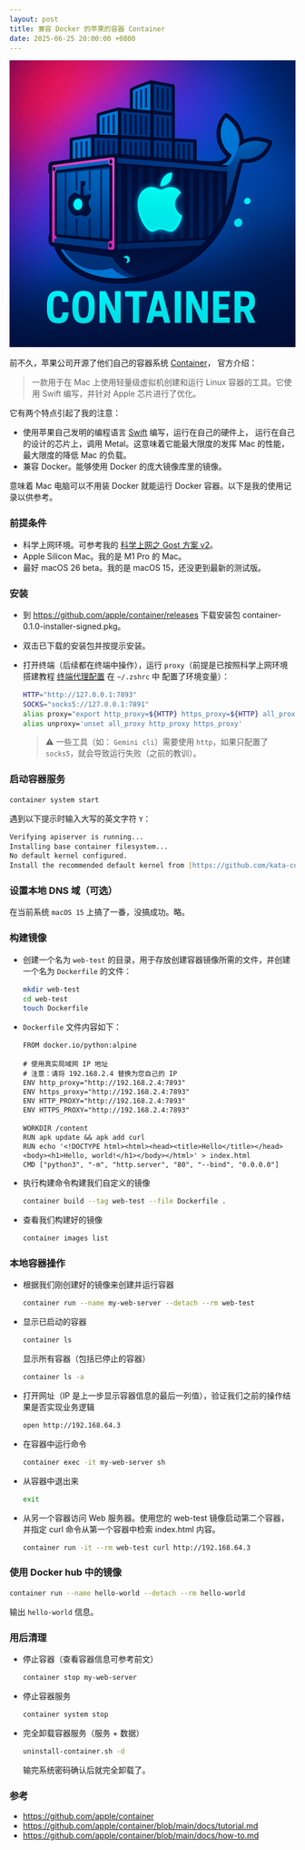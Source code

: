 ```yaml
---
layout: post
title: 兼容 Docker 的苹果的容器 Container
date: 2025-06-25 20:00:00 +0800
---
```


![Apple container image](/images/apple-container01.png)

前不久，苹果公司开源了他们自己的容器系统 [Container](https://github.com/apple/container?tab=readme-ov-file)，
官方介绍：
> 一款用于在 Mac 上使用轻量级虚拟机创建和运行 Linux 容器的工具。它使用 Swift 编写，并针对 Apple 芯片进行了优化。

它有两个特点引起了我的注意：

- 使用苹果自己发明的编程语言 [Swift](https://www.swift.org) 编写，运行在自己的硬件上，
运行在自己的设计的芯片上，调用 Metal。这意味着它能最大限度的发挥 Mac 的性能，最大限度的降低 Mac
的负载。
- 兼容 Docker。能够使用 Docker 的庞大镜像库里的镜像。

意味着 Mac 电脑可以不用装 Docker 就能运行 Docker 容器。以下是我的使用记录以供参考。

### 前提条件

- 科学上网环境。可参考我的 [科学上网之 Gost 方案 v2](https://meiyingqishi.github.io/科学上网/2023/05/20/科学上网之Gost方案v2.html)。
- Apple Silicon Mac。我的是 M1 Pro 的 Mac。
- 最好 macOS 26 beta。我的是 macOS 15，还没更到最新的测试版。

### 安装

- 到 <https://github.com/apple/container/releases> 下载安装包 container-0.1.0-installer-signed.pkg。
- 双击已下载的安装包并按提示安装。
- 打开终端（后续都在终端中操作），运行 `proxy`（前提是已按照科学上网环境搭建教程 [终端代理配置](https://meiyingqishi.github.io/科学上网/2023/05/20/科学上网之Gost方案v2.html#611-终端代理配置) 在 `~/.zshrc` 中
  配置了环境变量）：

  ```zsh
  HTTP="http://127.0.0.1:7893"
  SOCKS="socks5://127.0.0.1:7891"
  alias proxy="export http_proxy=${HTTP} https_proxy=${HTTP} all_proxy=${SOCKS}"
  alias unproxy='unset all_proxy http_proxy https_proxy'
  ```

  > :warning: 一些工具（如： `Gemini cli`）需要使用 `http`，如果只配置了 `socks5`，就会导致运行失败（之前的教训）。

### 启动容器服务

  ```zsh
  container system start
  ```
  
  遇到以下提示时输入大写的英文字符 `Y`：
  
  ```zsh
  Verifying apiserver is running...
  Installing base container filesystem...
  No default kernel configured.                                                             
  Install the recommended default kernel from [https://github.com/kata-containers/kata-containers/releases/download/3.17.0/kata-static-3.17.0-arm64.tar.xz]? [Y/n]:
  ```

### 设置本地 DNS 域（可选）

在当前系统 `macOS 15` 上搞了一番，没搞成功。略。

### 构建镜像

- 创建一个名为 `web-test` 的目录，用于存放创建容器镜像所需的文件，并创建一个名为 `Dockerfile` 的文件：

  ```zsh
  mkdir web-test
  cd web-test
  touch Dockerfile
  ```

- `Dockerfile` 文件内容如下：

  ```docker
  FROM docker.io/python:alpine

  # 使用真实局域网 IP 地址
  # 注意：请将 192.168.2.4 替换为您自己的 IP
  ENV http_proxy="http://192.168.2.4:7893"
  ENV https_proxy="http://192.168.2.4:7893"
  ENV HTTP_PROXY="http://192.168.2.4:7893"
  ENV HTTPS_PROXY="http://192.168.2.4:7893"

  WORKDIR /content
  RUN apk update && apk add curl
  RUN echo '<!DOCTYPE html><html><head><title>Hello</title></head><body><h1>Hello, world!</h1></body></html>' > index.html
  CMD ["python3", "-m", "http.server", "80", "--bind", "0.0.0.0"]
  ```

- 执行构建命令构建我们自定义的镜像

  ```zsh
  container build --tag web-test --file Dockerfile .
  ```

- 查看我们构建好的镜像

  ```zsh
  container images list
  ```

### 本地容器操作

- 根据我们刚创建好的镜像来创建并运行容器

  ```zsh
  container run --name my-web-server --detach --rm web-test
  ```

- 显示已启动的容器

  ```zsh
  container ls
  ```

  显示所有容器（包括已停止的容器）

  ```zsh
  container ls -a
  ```

- 打开网址（IP 是上一步显示容器信息的最后一列值），验证我们之前的操作结果是否实现业务逻辑

  ```zsh
  open http://192.168.64.3
  ```

- 在容器中运行命令

  ```zsh
  container exec -it my-web-server sh
  ```

- 从容器中退出来

  ```zsh
  exit
  ```

- 从另一个容器访问 Web 服务器。使用您的 web-test 镜像启动第二个容器，并指定 curl 命令从第一个容器中检索 index.html 内容。

  ```zsh
  container run -it --rm web-test curl http://192.168.64.3
  ```

### 使用 Docker hub 中的镜像

```zsh
container run --name hello-world --detach --rm hello-world
```

输出 `hello-world` 信息。

### 用后清理

- 停止容器（查看容器信息可参考前文）

  ```zsh
  container stop my-web-server
  ```

- 停止容器服务

  ```zsh
  container system stop
  ```

- 完全卸载容器服务（服务 + 数据）

  ```zsh
  uninstall-container.sh -d
  ```

  输完系统密码确认后就完全卸载了。

### 参考

- <https://github.com/apple/container>
- <https://github.com/apple/container/blob/main/docs/tutorial.md>
- <https://github.com/apple/container/blob/main/docs/how-to.md>
